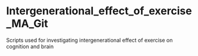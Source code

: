 # Intergenerational_effect_of_exercise_MA_Git
Scripts used for investigating intergenerational effect of exercise on cognition and brain
